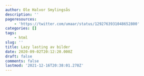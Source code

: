 ```yaml
---
author: Ole Halvor Smylingsås
description: ''
pageresources:
    - 'https://twitter.com/umaar/status/1292763931048652800'
categories: []
tags:
    - html
slug: ''
title: Lazy lasting av bilder
date: 2020-09-02T20:12:20.000Z
draft: false
comments: false
lastmod: '2021-12-16T20:38:01.278Z'
---
```


